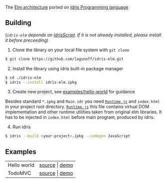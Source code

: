 The [Elm architecture](https://guide.elm-lang.org/architecture/)
ported on [Idris Programming language](https://www.idris-lang.org/)

## Building

(*`idris-elm` depends on [IdrisScript](https://github.com/idris-hackers/IdrisScript). If it is not already installed, please install it before preceeding*)

1. Clone the library on your local file system with `git clone`

```sh
$ git clone https://github.com/lagunoff/idris-elm.git
```

2. Install the library using idris built-in package manager

```sh
$ cd ./idris-elm
$ idris --install idris-elm.ipkg
```

3. Create new project, see
   [examples/hello-world](examples/hello-world) for guidance

Besides standard `*.ipkg` and `Main.idr` you need
[`Runtime.js`](src/Elm/Runtime.js) and `index.html` in your project
root directory. [`Runtime.js`](src/Elm/Runtime.js) this file contains
virtual DOM implementation and other runtime utilities taken from
original elm libraries. It has to be injected in `index.html` before
main program, produced by idris.

4. Run idris

```sh
$ idris --build <your-project>.ipkg --codegen JavaScript
```

## Examples

<table>
  <tbody>
    <tr>
      <td>Hello world</td>
      <td>
	    <a href="https://github.com/lagunoff/idris-elm/tree/master/examples/hello-world" target="_blank">source</a> |
		<a href="http://lagunoff.github.io/idris-elm-hello-world/" target="_blank">demo<a>
	  </td>
    </tr>
    <tr>
      <td>TodoMVC</td>
      <td>
	    <a href="https://github.com/lagunoff/idris-elm/tree/master/examples/todomvc" target="_blank">source</a> |
		<a href="http://lagunoff.github.io/todomvc-idris-elm/" target="_blank">demo<a>
	  </td>
    </tr>
  </tbody>
</table>

